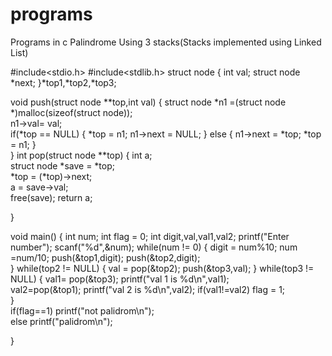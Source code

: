 programs
========

Programs in c
Palindrome Using 3 stacks(Stacks implemented using Linked List)

#include<stdio.h>
#include<stdlib.h>
struct node
{
    int val;
    struct node *next;
}*top1,*top2,*top3;

void push(struct node **top,int val)
{
    struct node *n1 =(struct node *)malloc(sizeof(struct node));   
    n1->val= val;   
    if(*top == NULL)
    {
        *top = n1;
        n1->next = NULL;
    }
    else
    {
        n1->next = *top;
        *top = n1;
    }   
}
int pop(struct node **top)
{
    int a;   
    struct node *save = *top;   
    *top = (*top)->next;   
    a = save->val;   
    free(save);
    return a;
       
}

void main()
{
    int num;
    int flag = 0;
    int digit,val,val1,val2;
    printf("Enter number");
    scanf("%d",&num);
    while(num != 0)
    {
        digit = num%10;
        num =num/10;
        push(&top1,digit);
        push(&top2,digit);   
    }
    while(top2 != NULL)
    {
         val = pop(&top2);
        push(&top3,val);
    }
    while(top3 != NULL)
    {
        val1= pop(&top3);
        printf("val 1 is %d\n",val1);       
        val2=pop(&top1);
        printf("val 2 is %d\n",val2);
             if(val1!=val2)
        flag = 1;               
    }   
    if(flag==1)
    printf("not palidrom\n");   
    else
    printf("palidrom\n");   
       
}
